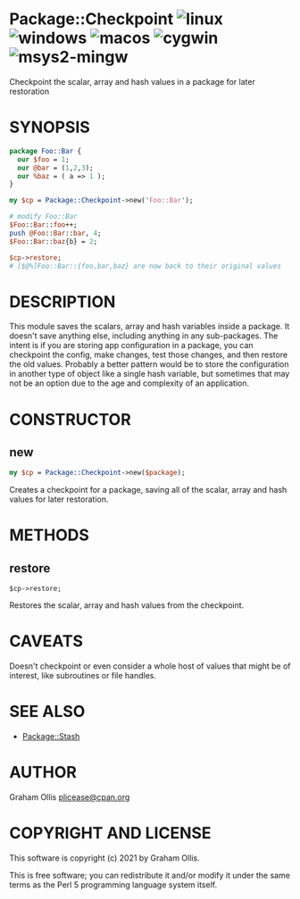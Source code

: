 # Package::Checkpoint ![linux](https://github.com/uperl/Package-Checkpoint/workflows/linux/badge.svg) ![windows](https://github.com/uperl/Package-Checkpoint/workflows/windows/badge.svg) ![macos](https://github.com/uperl/Package-Checkpoint/workflows/macos/badge.svg) ![cygwin](https://github.com/uperl/Package-Checkpoint/workflows/cygwin/badge.svg) ![msys2-mingw](https://github.com/uperl/Package-Checkpoint/workflows/msys2-mingw/badge.svg)

Checkpoint the scalar, array and hash values in a package for later restoration

# SYNOPSIS

```perl
package Foo::Bar {
  our $foo = 1;
  our @bar = (1,2,3);
  our %baz = ( a => 1 );
}

my $cp = Package::Checkpoint->new('Foo::Bar');

# modify Foo::Bar
$Foo::Bar::foo++;
push @Foo::Bar::bar, 4;
$Foo::Bar::baz{b} = 2;

$cp->restore;
# [$@%]Foo::Bar::{foo,bar,baz} are now back to their original values
```

# DESCRIPTION

This module saves the scalars, array and hash variables inside a package.  It doesn't
save anything else, including anything in any sub-packages.  The intent is if you are
storing app configuration in a package, you can checkpoint the config, make changes,
test those changes, and then restore the old values.  Probably a better pattern would
be to store the configuration in another type of object like a single hash variable,
but sometimes that may not be an option due to the age and complexity of an application.

# CONSTRUCTOR

## new

```perl
my $cp = Package::Checkpoint->new($package);
```

Creates a checkpoint for a package, saving all of the scalar, array and hash values
for later restoration.

# METHODS

## restore

```
$cp->restore;
```

Restores the scalar, array and hash values from the checkpoint.

# CAVEATS

Doesn't checkpoint or even consider a whole host of values that might be of interest,
like subroutines or file handles.

# SEE ALSO

- [Package::Stash](https://metacpan.org/pod/Package::Stash)

# AUTHOR

Graham Ollis <plicease@cpan.org>

# COPYRIGHT AND LICENSE

This software is copyright (c) 2021 by Graham Ollis.

This is free software; you can redistribute it and/or modify it under
the same terms as the Perl 5 programming language system itself.
